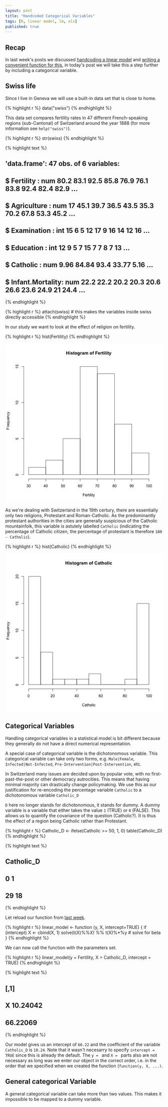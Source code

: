 ```yaml
---
layout: post
title: "Handcoded Categorical Variables"
tags: [R, linear model, lm, ols]
published: true
---
```


Recap
-----------
In last week's posts we discussed [handcoding a linear model](/handcoded-lm) and [writing a convenient function for this](/handcoded-lm-function),
in today's post we will take this a step further by including a categorical variable.


Swiss life
------------
Since I live in Geneva we will use a built-in data set that is close to home.


{% highlight r %}
data("swiss")
{% endhighlight %}

This data set compares fertility rates in 47 different French-speaking regions (sub-Cantonal) of Switzerland around the year 1888 (for more information see `help("swiss")`).


{% highlight r %}
str(swiss)
{% endhighlight %}



{% highlight text %}
## 'data.frame':	47 obs. of  6 variables:
##  $ Fertility       : num  80.2 83.1 92.5 85.8 76.9 76.1 83.8 92.4 82.4 82.9 ...
##  $ Agriculture     : num  17 45.1 39.7 36.5 43.5 35.3 70.2 67.8 53.3 45.2 ...
##  $ Examination     : int  15 6 5 12 17 9 16 14 12 16 ...
##  $ Education       : int  12 9 5 7 15 7 7 8 7 13 ...
##  $ Catholic        : num  9.96 84.84 93.4 33.77 5.16 ...
##  $ Infant.Mortality: num  22.2 22.2 20.2 20.3 20.6 26.6 23.6 24.9 21 24.4 ...
{% endhighlight %}



{% highlight r %}
attach(swiss) # this makes the variables inside swiss directly accessible
{% endhighlight %}

In our study we want to look at the effect of religion on fertility.


{% highlight r %}
hist(Fertility)
{% endhighlight %}

![plot of chunk unnamed-chunk-3](/images/source/2015-06-3-handcoded-categorical/unnamed-chunk-3-1.png) 

As we're dealing with Switzerland in the 19th certury,
there are essentially only two religions, Protestant and Roman-Catholic.
As the predominantly protestant authorities in the cities are generally suspicious of the Catholic mountainfolk, this variable is astutely labelled `Catholic` (indicating the percentage of Catholic citizen, the percentage of protestant is therefore `100 - Catholic`).


{% highlight r %}
hist(Catholic)
{% endhighlight %}

![plot of chunk unnamed-chunk-4](/images/source/2015-06-3-handcoded-categorical/unnamed-chunk-4-1.png) 


Categorical Variables
----------------------------------
Handling categorical variables in a statistical model is bit different because they generally do not have a direct numerical representation.

A special case of categorical variable is the dichotonomous variable. This categorical variable can take only two forms, e.g. `Male|Female`, `Infected|Not-Infected`, `Pre-Intervention|Post-Intervention`, etc.

In Switzerland many issues are decided upon by popular vote, with no first-past-the-post or other democracy autrocities.
This means that having minimal majority can drastically change policymaking.
We use this as our justification for re-encoding the percentage variable `Catholic` to a dichotonomous variable `Catholic_D`

`D` here no longer stands for dichotonomous, it stands for dummy. A dummy variable is a variable that either takes the value `1` (TRUE) or `0` (FALSE).
This allows us to quantify the covariance of the question (Catholic?).
It is thus the effect of a region being Catholic rather than Protestant.


{% highlight r %}
Catholic_D <- ifelse(Catholic >= 50, 1, 0)
table(Catholic_D)
{% endhighlight %}



{% highlight text %}
## Catholic_D
##  0  1 
## 29 18
{% endhighlight %}

Let reload our function from [last week](/handcoded-lm-function).


{% highlight r %}
linear_model <- function (y, X, intercept=TRUE) {
  if (intercept) X <- cbind(X, 1)
  solve(t(X)%*%X) %*% t(X)%*%y # solve for beta
}
{% endhighlight %}

We can now call the function with the parameters set.


{% highlight r %}
linear_model(y = Fertility, X = Catholic_D, intercept = TRUE)
{% endhighlight %}



{% highlight text %}
##       [,1]
## X 10.24042
##   66.22069
{% endhighlight %}

Our model gives us an intercept of `66.22` and the coefficient of the variable `Catholic_D` is `10.24`.
Note that it wasn't necesarry to specify `intercept = TRUE` since this is already the default.
The `y = ` and `X = ` parts also are not necessary as long was we enter our object in the correct order,
i.e. in the order that we specified when we created the function (`function(y, X, ...)`.


General categorical Variable
-------------------------
A general categorical variable can take more than two values.
This makes it impossible to be mapped to a dummy variable.
